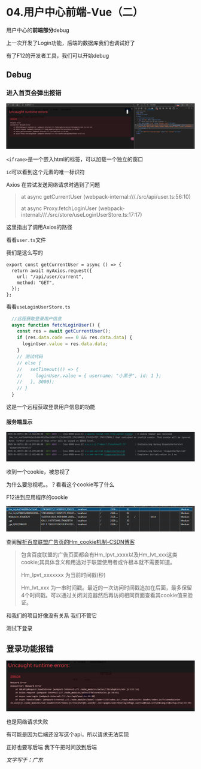 

# 04.用户中心前端-Vue（二）

用户中心的**前端部分**debug

<!-- more -->   

上一次开发了Login功能，后端的数据库我们也调试好了

有了F12的开发者工具，我们可以开始debug

## Debug

### 进入首页会弹出报错

![image-20250402111554354](../../.vuepress/public/blog_images/image-20250402111554354.png)

`<iframe>`是一个嵌入html的标签，可以加载一个独立的窗口

`id`可以看到这个元素的唯一标识符

 Axios 在尝试发送网络请求时遇到了问题

> at async getCurrentUser (webpack-internal:///./src/api/user.ts:56:10)
>
> at async Proxy.fetchLoginUser (webpack-internal:///./src/store/useLoginUserStore.ts:17:17)

这里指出了调用Axios的路径

看看`user.ts`文件

我们是这么写的

```tsx
export const getCurrentUser = async () => {
  return await myAxios.request({
    url: "/api/user/current",
    method: "GET",
  });
};
```

看看`useLoginUserStore.ts`

```ts
  //远程获取登录用户信息
  async function fetchLoginUser() {
    const res = await getCurrentUser();
    if (res.data.code === 0 && res.data.data) {
      loginUser.value = res.data.data;
    }
    // 测试代码
    // else {
    //   setTimeout(() => {
    //     loginUser.value = { username: "小黑子", id: 1 };
    //   }, 3000);
    // }
  }
```

这是一个远程获取登录用户信息的功能

#### 服务端显示

![image-20250402114313380](../../.vuepress/public/blog_images/image-20250402114313380.png)

收到一个cookie，被忽视了

为什么要忽视呢。。？看看这个cookie写了什么

F12进到应用程序的cookie

![image-20250402120259048](../../.vuepress/public/blog_images/image-20250402120259048.png)

查阅[解析百度联盟广告页的Hm_cookie机制-CSDN博客](https://blog.csdn.net/weixin_44732155/article/details/126731454)

>  包含百度联盟的广告页面都会有Hm_lpvt_xxxx以及Hm_lvt_xxx这类cookie;其具体含义和用途对于联盟使用者或许根本就不需要知道。
>
> Hm_lpvt_xxxxxxx 为当前时间戳(秒)
>
> Hm_lvt_xxx 为一串时间戳。最近的一次访问时间戳追加在后面，最多保留4个时间戳。可以通过关闭浏览器然后再访问相同页面查看其cookie值来验证。

和我们的项目好像没有关系 我们不管它

测试下登录

## 登录功能报错

![image-20250402120733275](../../.vuepress/public/blog_images/image-20250402120733275.png)

也是网络请求失败

有可能是因为后端还没写这个api，所以请求无法实现

正好也要写后端 我下午把时间放到后端

*文字写于：广东*